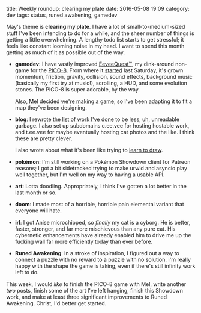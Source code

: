 title: Weekly roundup: clearing my plate
date: 2016-05-08 19:09
category: dev
tags: status, runed awakening, gamedev

May's theme is **clearing my plate**.  I have a lot of small-to-medium-sized stuff I've been intending to do for a while, and the sheer number of things is getting a little overwhelming.  A lengthy todo list starts to get stressful; it feels like constant looming noise in my head.  I want to spend this month getting as much of it as possible out of the way.

- **gamedev**: I have vastly improved [EeveeQuest™](https://c.eev.ee/eeveequest/eeveequest4.html), my dink-around non-game for the [PICO-8](http://www.lexaloffle.com/pico-8.php).  From where it [started](https://c.eev.ee/eeveequest/eeveequest.html) last Saturday, it's grown momentum, friction, gravity, collision, sound effects, background music (basically my first try at music!), scrolling, a HUD, and some evolution stones.  The PICO-8 is super adorable, by the way.

    Also, Mel decided [we're making a game](http://floraverse.com/comic/oneshots/457-let-s-make-a-game/), so I've been adapting it to fit a map they've been designing.

- **blog**: I rewrote the [list of work I've done](https://eev.ee/projects/) to be less, uh, unreadable garbage.  I also set up subdomains c.ee.vee for hosting hostable work, and t.ee.vee for maybe eventually hosting cat photos and the like.  I think these are pretty clever.

    I also wrote about what it's been like trying to [learn to draw]({filename}/2016-05-06-learning-to-draw-learning-to-learn.markdown).

- **pokémon**: I'm still working on a Pokémon Showdown client for Patreon reasons; I got a bit sidetracked trying to make urwid and asyncio play well together, but I'm well on my way to having a usable API.

- **art**: Lotta doodling.  Appropriately, I think I've gotten a lot better in the last month or so.

- **doom**: I made most of a horrible, horrible pain elemental variant that everyone will hate.

- **irl**: I got Anise microchipped, so _finally_ my cat is a cyborg.  He is better, faster, stronger, and far more mischievous than any pure cat.  His cybernetic enhancements have already enabled him to drive me up the fucking wall far more efficiently today than ever before.

- **Runed Awakening**: In a stroke of inspiration, I figured out a way to connect a puzzle with no reward to a puzzle with no solution.  I'm really happy with the shape the game is taking, even if there's still infinity work left to do.

This week, I would _like_ to finish the PICO-8 game with Mel, write another _two_ posts, finish some of the art I've left hanging, finish this Showdown work, and make at least three significant improvements to Runed Awakening.  Christ, I'd better get started.
